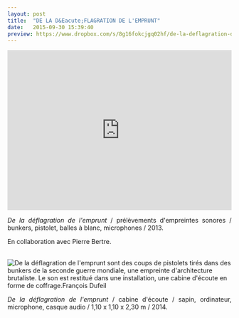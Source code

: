 ```yaml
---
layout: post
title:  "DE LA D&Eacute;FLAGRATION DE L'EMPRUNT"
date:   2015-09-30 15:39:40
preview: https://www.dropbox.com/s/8g16fokcjgq02hf/de-la-deflagration-de-l%27emprunt-preview.jpg?raw=1
---
```


<iframe src="https://player.vimeo.com/video/205879083" width="100%" height="360" frameborder="0" webkitallowfullscreen mozallowfullscreen allowfullscreen></iframe>

<p style="text-align:justify">
<span style="font-style: italic;">De la d&eacute;flagration de l'emprunt</span> / pr&eacute;l&egrave;vements d'empreintes sonores / bunkers, pistolet, balles &agrave; blanc, microphones / 2013.
</p>

<p style="text-align:justify">
En collaboration avec Pierre Bertre.
</p>
<br>

<img src="https://www.dropbox.com/s/6wy3tn08zi6pzo9/de-la-deflagration-de-l%27emprunt.jpg?raw=1" alt="De la d&eacute;flagration de l'emprunt sont des coups de pistolets tir&eacute;s dans des bunkers de la seconde guerre mondiale, une empreinte d'architecture brutaliste. Le son est restitu&eacute; dans une installation, une cabine d'&eacute;coute en forme de coffrage.Fran&ccedil;ois Dufeil">

<p style="text-align:justify">
<span style="font-style: italic;">De la d&eacute;flagration de l'emprunt</span> / cabine d'&eacute;coute / sapin, ordinateur, microphone, casque audio / 1,10 x 1,10 x 2,30 m / 2014.
</p>



